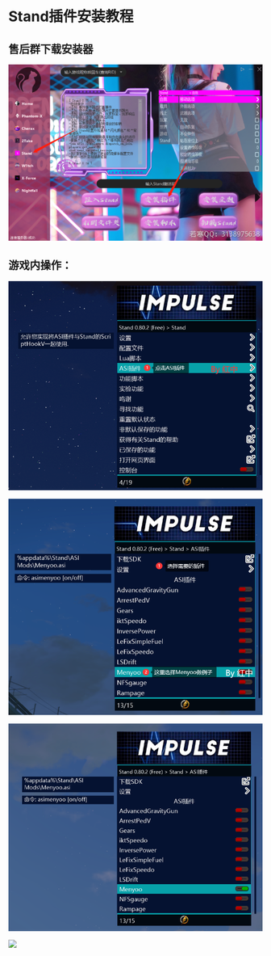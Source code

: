 # Stand插件安装教程

## **售后群下载安装器**

![](<../../.gitbook/assets/image (22) (1) (1).png>)

## **游戏内操作：**

![](<../../.gitbook/assets/image (18) (1) (1).png>)

![](<../../.gitbook/assets/image (52) (1) (1) (1) (1).png>)

![F8呼出Menyoo](<../../.gitbook/assets/image (24) (1) (1).png>)

![](../../.gitbook/assets/733719ce7a23c9db99adb77dfc8afdf0\_spaces/7YXEHggLzaiKwZjRSOD4/uploads/24dlS8uclHJ4WM2F0T67/5\_alt=media\&token=c31b96d3-0f27-4386-87d8-37ba266bc445.png)
